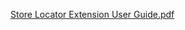 
[Store Locator Extension User Guide.pdf](https://github.com/user-attachments/files/19569420/Store.Locator.Extension.User.Guide.pdf)
